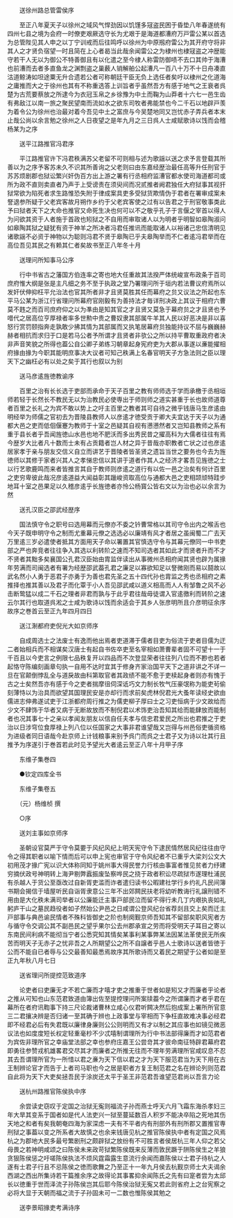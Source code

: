 <!-- { "loadSidebar": true } -->
　　送徐州路总管雷侯序

　　至正八年夏天子以徐州之域风气悍劲因以饥馑多冦盗民困于昏垫八年春遂统有四州七县之境为会府一时僚吏艰厥选守长为尤艰于是海道都漕府万戸雷公某以首选为总管陛见其人申之以丁宁训戒而后往鸣呼以徐州为中原剏府雷公为其开府守将非其人之才贤负宿望一时且简在上心者曷当此哉余闻雷公之为棣州也棣冦盗之冲歴能守若干人无以为御公不特善御且有以化遣之至今棣人称雷防御啧不去口其帅于海漕也前漕而去者多直鱼龙之渊剽盗之巢薮人销解舶公起漕凡一百八十万不十日舟凑直沽道鲸涛如坦途粟无升合遗若公者可称朝廷干臣无负上选任者矣吁以棣州之化道海之庸推而大之于徐州也其有不称重选答上训旨者乎虽然吾方有感于地气之王衰者呉楚为古荒要蔡放之所逮今为衣冠玉帛之乡徐豫为中土而鞠为山莽者十六七一邑生齿有弗敌江以南一旅之聚民望南而流如水之欲东司牧者弗能禁也今二千石以地辟戸羡为着令公为徐州也治最对着今吾见中土之富庶与今吴楚地同又岂忧赤子弄兵者本末止哉公尚以余言勉之徐州之人日夜望之是年九月之三日呉人士咸赋歌诗以饯而会稽杨某为之序

　　送平江路推官冯君序

　　平江路推官许下冯君秩满苏父老留不可则相与述为歌謡以送之求予言登载其所善以为之序予客苏未久不识其所善询之父老则曰由东嘉经歴治最任高等升任刑官于苏苏烦剧郡也狱讼繁兴奸伪百方出上游之署有行丞相府监漕官都水使司海道都司或所为政不直则卖直者乃声于上受谤责在须臾间而况贰推者阙君独任大府狱事其视犴狱常欲为陷死者求生路惟恐失附于律成案具吏多受狱货欺情伪于君者在署审成案未詧退参所疑于父老宾客故月朔作乡约于父老宾客使之过有以告君之于刑官敬事类此予曰狱者天下之大命也推官又命死生决也何可以不之敬乎孔子于言偃之宰首以得人为问欲其资于人者施于首政也矧狱之不自用而审取诸人以为明者乎明智如皋陶淑问如皋陶其狱之疑犹有资于神羊之所决者冯君任推讯而能取诸人以裕诸己忠信清明见诸歌謡不必资于神物以为聪则冯君不贤于皋陶已乎夫皋陶举而不仁者逺冯君举而在高位吾见其民之有赖其仁者矣故书至正八年冬十月

　　送理问所知事马公序

　　行中书省古之藩国方伯连率之寄也地大任重故其法揆严体统峻宣布政条于百司庶府惟大纲是张是主凡细之务不至于执政之堂乃署理问所于垣内若法曹议府焉所以发奸伏伸抑枉平允治法也官其所者非才且贤莫胜其任而幕府之贠又议法之所起也东平马公某为浙江行省理问所幕府官刚毅有为善持法才毎详刑决政上其议于相府六曹莫不韪之而百司庶府仰之以为凖由是知其官之才且贤又莫急于幕府贠之才且贤也予唶代之居高位亨厚禄者率多世勲中贵之曹奴隶其部属牛羊其人民以好恶决是非以喜怒行赏罚颐指奔走孰敢少拂其情为其部属而又执笔居幕府贠独能持议不屈与巍巍赫赫者相抗而求归于口是若马公者予所谓才且贤者非欤公之所以持平曹取重政府者决非声音笑貌之所得也葢公自公卿子弟练习朝章起身宪府吏为大郡从事遂以亷能擢相府掾由掾为今职其能明庶事决大议者可知己秩满上名春官明天子方急法则之臣以理天下之幽枉必有以处之矣于其行也叙以为别

　　送马彦逺旌徳教谕序

　　百里之治有长长选于吏部而承命于天子百里之教有师师选于学而承檄于丞相垣师若轻于长然长不教民无以为治教民必使専出于师则师之道实甚重于长也故师道尊者百里之长礼之为宾不敢以势上之吁主百里之教者其可自待之微乎钱唐马生彦逺由明经举为师儒之官初去为晋陵县教师人以彦逺才徳受贡于卿大夫宜达于天子以为通都大邑之吏而低佪偃蹇为教师于十室之邑疑其自视有懑懑然者又岂知县教师之系有重于县长者乎吾闻旌徳山水邑也地不肥沃而多出秀民昔之擢高科为大儒者往往有焉今歴岁大比者凡十数而士未有占贡籍者岂人材之异于昔哉亦职教者亡状之过也彦逺居家孝于亲与朋友交信义自立而讲艺于晋陵者皆圣贤之遗旨当世之要务也今去为旌徳师以其修于家者兴其人之孝悌忠信以其讲于道者作其人之经济才畧吾见旌徳之士以行艺歌鹿鸣而来者皆推言其自于教师则彦逺之道行有以佐一邑之治矣有何计百里之吏穷卑彼此哉况彦逺道益大闻益彰其躐峻资取高位与通都大邑之吏相颉颃特跬步地耳十室之邑果足以久稽彦逺乎长旌徳者亦怜公杨寳公皆右文以为治也必以余言为然

　　送孔汉臣之邵武经歴序

　　国法慎守令之职号曰选用幕而元僚亦不委之钤曹常格以其司守令出内之喉舌也今天子既申明守令之制而尤重幕元僚之选选必以廉靖有风才者居之虽闽蜀二广去天万里逺三岁必遣使者抵其方面用天子命以署置其官慎选守令与其幕元僚同一中书吏部之严也奔竞者往往争入其选以利转阶之速而不知司选者其如此才而贤者升而不才不贤者其黜多矣襄国公孔君汉臣始由胄监伴读出从事微州丞相府闻其贤也辟为属掾年劳满而司闽选者有署为经歴邵武葢孔君之廉足以寡欲知足以詧微刚而易以鬪故以武名然小人勇于恶君子亦勇于为善也君先圣之五十四代孙也胄监之秀也丞相府之素推择也推其善以及君子而化覃于小人吾见邵武咸以道义相高而人人有邹鲁之风不必击断鸷猛以成二千石之理者非君而孰与于此乎君往哉毋徒谓入官逺徼利而转阶之速云尔其行也取道呉淞之士咸为歌诗以饯而余适会于其乡人张彦明所且介彦明征余序故序之巻首云至正九年四月四日

　　送江淛都府吏倪光大如京师序

　　自成周选士之法废士有逸而他出焉者吏道滞于儒者目吏为俗流于吏者目儒为迂二者始相兵而不相谋矣汉唐士有起自书佐卒吏至名宰相如萧曹辈者固不可望十一于千百且以今吏言之例限七品秩复开以四品而不次登显荣者往往列八位而不尠也若者起恪守陈编刻画章句执一自用不达时宜其于修身齐家治国平天下之道非讲之不详一旦在官颠倒悖乱全与道戾故由科第取官者其政绩不能不愈于吏椟起身者则亦有愧于古之士矣然吾亦有感于今之吏者揣摩徂伺深诋巧文力制长牧气压豪氓称为能吏茍偷刻薄恃以为治具而欲望其国理民安是亦却行而求前矣虎林倪君光大蚤年读经史欲由儒进志伸弗遂试吏于江浙都府周行推之为儒吏柳子厚曰士之习吏恒病于少文故给而少文不肆饰于华者又病于无断故放而不制倪君以术饰吏治吾知其给而能肆放而能制者也况其事七十之亲以孝闻友朋友以信自任夫孝与信忠君爱民之所出也君推之于吏治以日涉穹位食厚禄上列八位以任国家之大事非君谁望哉又岂得与州邑俗吏循资格为进级者同日语哉今赴京师上计钱粮事来别予呉门而呉之士君子又为诗以壮其行且推予为序遂引于巻首若此时见予望光大者逺云至正八年十月甲子序

　　东维子集巻四

　　●钦定四库全书

　　东维子集卷五

　　（元）杨维桢 撰

　　○序

　　送刘主事如京师序

　　圣朝设官莫严于守令莫要于风纪风纪上明天宪守令下逮民情然居风纪往往由守令之得其职者以喻下情而后可以申上宪也审官于守令风纪者不已重乎大梁刘公文大初用茂才掾广宪以识大体称同知于姚州事大得民誉力行核由事富者惟见贫者力纾建穷摘伏政号神明转上海尹剔弊蠧振废坠察哗民之挠于政者积讼尽疏狱市遂理杜浦民有杀越人于货公至亟改过自新胥吏滥而诈者遣归读书公暇建社学行乡约礼凡民间簿书期会揭信于墙屋听民自诣胥隶意公三年不出郊闗民扶老将幼听教诲行礼譲刑错不用由是大化秩未满司举者以公廉能迁主事戸部民泣而留不得行未几丁内艰执丧如礼躬庐干山之墓民趋役者如子然始公尹邑之日咸谓公登风纪台省荐剡且交上矣而迁主戸部事与典邑谕民情者不殊科皆御史之阶也制阕觐京师吾知其不留部矣职风宪者方与循守令交调公其不副邑民之望乎果尔公去州郡承宣之劳而将受明天子耳目之寄以东南民间利病不能彻当宁者公悉究知其情矣某事利某事弊某法因某法革使民无所疾苦而明天子无赤子之忧非吾之人所期望公之所不自譲者乎邑人士歌诗以送者皆徳于公而不能自已者辱与公交最善知最悉焉故序其所歌诗而又着民之期望于公者如是至正九年秋八月七日

　　送省理问所提控范致道序

　　论吏者曰吏廉无才不若亡廉而才嘻才吏之推重于世者如是矧又才而廉者乎论者之推从可知也山东范君致道由簿出佐至提控理问所案牍葢今之所谓廉而才者乎君在幕所在者府讯鞫事下持三尺论裁诸曹林立咸心仪君听闗决然后抱成案上署所所官意三二君攘决辨是否归诸一至其确于辨也上政事堂与宰相而下争枉直故难决事必经君即不经君必后有失君既以廉律身廉则公公则明而又有才以制之其应事也如镜见微恶议法也如度度短长权定轻重毫杪不少忒嘻制谓理所为行中书法部得廉而才如范君者为宾佐非理所官之幸庙堂法部之幸也参府庄嘉王公尝竒其才彼命南征特辟君幕府君即勇往参赞戎机雄畧君交尽其才而廉者之所推无往而不理年劳满理所官咸叹息不忍其去吾谓理所官为一所惜以君之亷为天下信以君之才为天下服范君当为天下用在古王制辨论官才而告于上者司马职也今之居是职者方复王制范君之名在辨论列则范君自此将为天下大吏矣拯吾民于涂炭还太平于圣王非范君吾谁望范君尚以吾言力论

　　送杭州路推官陈侯执中序

　　余尝读史窃叹于定国之治狱无寃则福流子孙而燕士呼天六月飞霜东海杀孝妇三年大旱其变系于国者如是代人法吏兴一狱至蔓延数百人积岁不能决卒陷之死地其伤天地之和者有矣我朝奄四海为家深虑一夫有不平者内有刑部外有刑所郡又置推官専刑狱之事葢以变之所系者大故慎之也余来钱唐见杭之推官陈侯执中者有定国之风焉杭之为郡地大民多最号繁剧刑之颇辟狱之放纷有不可胜言者侯居杭三年人仰之若父母畏之若神明咸颂之曰陈侯未来政苛狱繁陈侯既来反薄而敦民蹶于阱陈侯生之羊狼贪狠陈侯惩之吁嗟陈侯执法不烦风霆霜露生意流行余闻而嘉陈侯以士君子待杭之人遂有士君子行且不忌陈侯之徳而歌舞之乃至正十一年九月侯去杭觐京师士大夫谒余西湖之西出所集诗若干篇推余序之故得论其事畧抑余闻陈氏之先有曰寔者尝为太邱长以徳重于世而泽流子孙陈侯岂其后耶今陈侯治狱无寃又若此则省府上之台宪察之必将大显于天朝而福之流于子孙固未可一二数也惟陈侯其勉之

　　送李景昭掾吏考满诗序

